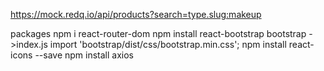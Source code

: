 https://mock.redq.io/api/products?search=type.slug:makeup

packages
npm i react-router-dom
npm install react-bootstrap bootstrap
    ->index.js
        import 'bootstrap/dist/css/bootstrap.min.css';
npm install react-icons --save
npm install axios